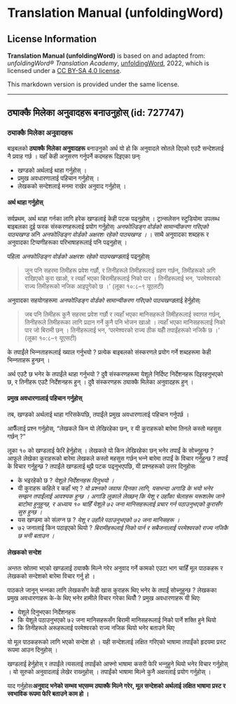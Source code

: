 # Translation Manual (unfoldingWord)

## License Information

**Translation Manual (unfoldingWord)** is based on and adapted from: _unfoldingWord® Translation Academy_, [unfoldingWord](https://unfoldingword.org/utw), 2022, which is licensed under a [CC BY-SA 4.0 license](https://creativecommons.org/licenses/by-sa/4.0/legalcode.en).

This markdown version is provided under the same license.



--------------------------------

## ठ्याक्‍कै मिलेका अनुवादहरू बनाउनुहोस् (id: 727747)

### ठ्याक्‍कै मिलेका अनुवादहरू

बाइबलको **ठ्याक्‍कै मिलेका अनुवादहरू** बनाउनुको अर्थ यो हो कि अनुवादले स्रोतले दिएको एउटै सन्देशलाई नै प्रवाह गर्छ । यहाँ केही अनुसरण गर्नुपर्ने कदमहरू दिइएका छन्ः

* खण्‍डको अर्थलाई थाहा गर्नुहोस् ।
* प्रमुख अवधारणालाई पहिचान गर्नुहोस् ।
* लेखकको सन्देशलाई मनमा राखेर अनुवाद गर्नुहोस् ।

#### अर्थ थाहा गर्नुहोस्

सर्वप्रथम, अर्थ थाहा गर्नका लागि हरेक खण्‍डलाई केही पटक पढ्नुहोस् । ट्रान्सलेसन स्टुडियोमा उपलब्ध बाइबलका दुई फरक संस्करणहरूलाई प्रयोग गर्नुहोस्ः *अनफोल्‍डिङ्ग वोर्डको सामान्यीकरण गरिएको पाठ्यखण्‍ड* अनि *अनफोल्‍डिङ्ग वोर्डको अक्षरशः रहेको पाठ्यखण्‍ड ।* । साथै अनुवादका शब्दहरू र अनुवादका टिप्‍पणीहरूका परिभाषाहरूलाई पनि पढ्नुहोस् ।

पहिला *अनफोल्‍डिङ्ग वोर्डको अक्षरशः रहेको पाठ्यखण्‍ड*लाई पढ्नुहोस्ः

> जुन पनि सहरमा तिमीहरू प्रवेश गर्छौ, र तिनीहरूले तिमीहरूलाई ग्रहण गर्छन्, तिमीहरूको अगि राखिएको कुरा खाओ, र त्यहाँ भएका बिरामीहरूलाई निको पार । तिनीहरूलाई भन, ‘परमेश्‍वरको राज्‍य तिमीहरूको नजिक आइपुगेको छ ।’ (लूका १०:८–९ यूएलटी)

अनुवादका सहयोगहरूमा *अनफोल्‍डिङ्ग वोर्डको सामान्यीकरण गरिएको पाठ्यखण्‍ड*लाई हेर्नुहोस्ः

> जब पनि तिमीहरू कुनै सहरमा प्रवेश गर्छौ र त्यहाँ भएका मानिसहरूले तिमीहरूलाई स्वागत गर्छन्, तिनीहरूले तिमीहरूका लागि प्रदान गर्ने कुनै पनि भोजन खाओ । त्यहाँ भएका मानिसहरूलाई निको पार जो बिरामी छन् । तिनीहरूलाई भन, ‘परमेश्‍वरको राज्य ठीक यहीँ तपाईंहरूको नजिकै छ ।’ (लूका १०:८–९ यूएसटी)

के तपाईंले भिन्‍नताहरूलाई ख्याल गर्नुभयो ? प्रत्येक बाइबलको संस्करणले प्रयोग गर्ने शब्दहरूमा केही भिन्‍नताहरू हुन्छन् ।

अर्थ एउटै छ भनेर के तपाईंले थाहा गर्नुभयो ? दुवै संस्करणहरूमा येशूले निर्दिष्‍ट निर्देशनहरू दिइरहनुभएको छ, र तिनीहरू एउटै निर्देशनहरू हुन् । दुवै संस्करणहरू ठ्याक्‍कै मिलेका अनुवादहरू हुन् ।

#### प्रमुख अवधारणालाई पहिचान गर्नुहोस्

तब, खण्‍डको अर्थलाई थाहा गरिसकेपछि, तपाईंले प्रमुख अवधारणालाई पहिचान गर्नुपर्छ ।

आफैँलाई प्रश्‍न गर्नुहोस्, “लेखकले किन यो लेखिरहेका छन्, र यी कुराहरूको बारेमा तिनले कस्तो महसुस गर्छन् ?”

लूका १० को खण्‍डलाई फेरि हेर्नुहोस् । लेखकले यो किन लेखिरहेका छन् भनेर तपाईं के सोच्‍नुहुन्छ ? आफूले लेखेका कुराहरूको बारेमा लेखकले कस्तो महसुस गर्छन् भन्‍ने बारेमा तपाईं के विचार गर्नुहुन्छ ? तपाईं के विचार गर्नुहुन्छ ? तपाईंले खण्‍डलाई थुप्रै पटक पढ्नुभएपछि, यी प्रश्‍नहरूको उत्तर दिनुहोसः

* के भइरहेको छ ? *येशूले निर्देशनहरू दिनुभयो ।*
* यी कुराहरू कहिले र कहाँ भए ? *यो प्रश्‍नको जवाफ दिनका लागि, यसभन्दा अगाडि के भयो भनेर सम्‍झन तपाईंलाई आवश्‍यक हुन्छ । अगाडि लूकाले लेख्‍छन् कि येशू र उहाँका चेलाहरू यरूशलेम जाने बाटोमा हुनुहुन्छ, र अध्याय १० चाहिँ येशूले ७२ जना मानिसहरूलाई प्रचार गर्न पठाउनुभएको कुरासँग सुरु हुन्छ ।*
* यस खण्‍डमा को संलग्‍न छ ? *येशू र उहाँले पठाउनुभएको ७२ जना मानिसहरू ।*
* ७२ जनालाई किन पठाइएको थियो ? *बिरामीहरूलाई निको पार्न र सबैजनालाई परमेश्‍वरको राज्य नजिकै छ भनी बताउन ।*

#### लेखकको सन्देश

अन्ततः स्रोतमा भएको खण्‍डलाई ठ्याक्‍कै मिल्‍ने गरेर अनुवाद गर्ने कामको एउटा भाग चाहिँ मूल पाठकहरू र लेखकको सन्देशको बारेमा विचार गर्नु हो ।

पाठकले जानून् भन्‍नका लागि लेखकसँग केही खास कुराहरू थिए भनेर के तपाईं सोच्‍नुहुन्छ ? लेखकका प्रमुख अवधारणाहरू के\-के थिए भनेर हामीले विचार गरेका थियौँ ? प्रमुख अवधारणाहरू यी थिएः

* येशूले दिनुभएका निर्देशनहरू
* कि येशूले पठाउनुभएको ७२ जना मानिसहरूसँग बिरामी मानिसहरूलाई निको पार्ने शक्ति हुने थियो
* कि तिनीहरूले अरूहरूलाई परमेश्‍वरको राज्य नजिक थियो भनेर बताउने थिए

यो मूल पाठकहरूको लागि भएको सन्देश हो । यही सन्देशलाई लक्षित गरिएको भाषामा तपाईंको हृदयमा प्रस्‍ट रूपमा आउन दिनुहोस् ।

खण्‍डलाई हेर्नुहोस् र तपाईंले त्यसलाई तपाईंको आफ्‍नो भाषामा कसरी फेरि भन्‍नुहुने थियो भनेर विचार गर्नुहोस् । यो सुरुको अनुवादलाई लेखेर राख्‍नुहोस् । तपाईंको भाषामा मिल्‍ने कुनै अक्षरलाई प्रयोग गर्नुहोस् ।

याद गर्नुहोसः**अनुवाद भनेको सम्भव भएसम्‍म ठ्याक्‍कै मिल्‍ने गरेर, मूल सन्देशको अर्थलाई लक्षित भाषामा प्रस्‍ट र स्वभाविक रूपमा फेरि बताउने काम हो ।**


